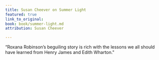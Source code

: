 ```yaml
---
title: Susan Cheever on Summer Light
featured: true
link_to_original: 
book: book/summer-light.md
attribution: Susan Cheever

---
```

“Roxana Robinson’s beguiling story is rich with the lessons we all should have learned from Henry James and Edith Wharton."